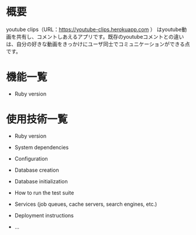 # 概要
youtube clips（URL：https://youtube-clips.herokuapp.com ）
はyoutube動画を共有し、コメントしあえるアプリです。既存のyoutubeコメントとの違いは、自分の好きな動画をきっかけにユーザ同士でコミュニケーションができる点です。
# 機能一覧

* Ruby version


# 使用技術一覧


* Ruby version

* System dependencies

* Configuration

* Database creation

* Database initialization

* How to run the test suite

* Services (job queues, cache servers, search engines, etc.)

* Deployment instructions

* ...
